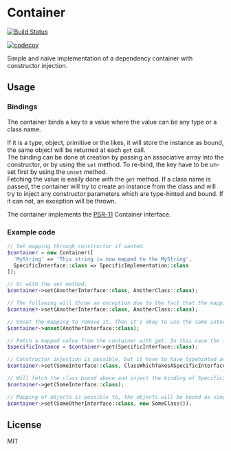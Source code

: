 # Container

[![Build Status](https://travis-ci.org/jitesoft/php-container.svg?branch=master)](https://travis-ci.org/jitesoft/php-container)

[![codecov](https://codecov.io/gh/jitesoft/php-container/branch/master/graph/badge.svg)](https://codecov.io/gh/jitesoft/php-container)

Simple and naïve implementation of a dependency container with constructor injection.  

## Usage

### Bindings

The container binds a key to a value where the value can be any type or a class name.  

If it is a type, object, primitive or the likes, it will store the instance as bound, the same object will be 
returned at each `get` call.  
The binding can be done at creation by passing an associative array into the constructor, or by using the `set` 
method. To re-bind, the key have to be un-set first by using the `unset` method.  
Fetching the value is easily done with the `get` method.
If a class name is passed, the container will try to create an instance from the class and will try to inject any 
constructor parameters which are type-hinted and bound. If it can not, an exception will be thrown.

The container implements the [PSR-11](https://github.com/container-interop/fig-standards/blob/master/proposed/container.md) Container interface.

### Example code

```php
// Set mapping through constructor if wanted.
$container = new Container([
  'MyString' => 'This string is now mapped to the MyString',
  SpecificInterface::class => SpecificImplementation::class
]);

// Or with the set method.
$container->set(AnotherInterface::class, AnotherClass::class);

// The following will throw an exception due to the fact that the mapping already exist (looks for key).
$container->set(AnotherInterface::class, AnotherClass::class);

// Unset the mapping to remove it. Then it's okay to use the same interface as key again.
$container->unset(AnotherInterface::class);

// Fetch a mapped value from the container with get. In this case the instance will be of the AnotherClass type.
$specificInstance = $container->get(SpecificInterface::class);

// Constructor injection is possible, but it have to have typehinted and mapped types to be able to set it.
$container->set(SomeInterface::class, ClassWhichTakesASpecificInterfaceInConstructor::class);

// Will fetch the class bound above and inject the binding of SpecificInterface into the constructor.
$container->get(SomeInterface::class);

// Mapping of objects is possible to, the objects will be bound as singletons and will not be recreated.
$container->set(SomeOtherInterface::class, new SomeClass());
```

## License

MIT
